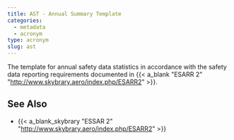 ```yaml
---
title: AST - Annual Summary Template
categories:
  - metadata
  - acronym
type: acronym
slug: ast
---
```


The template for annual safety data statistics in accordance with the
safety data reporting requirements documented in {{< a_blank "ESARR 2" "http://www.skybrary.aero/index.php/ESARR2" >}}.


## See Also

* {{< a_blank_skybrary "ESSAR 2" "http://www.skybrary.aero/index.php/ESARR2" >}}

